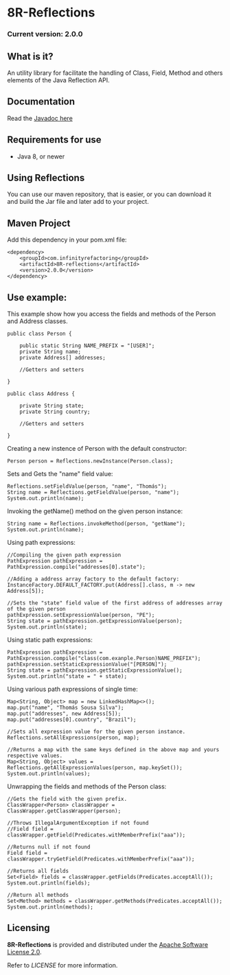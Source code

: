 # 8R-Reflections

### Current version: 2.0.0

## What is it?

An utility library for facilitate the handling of Class, Field, Method and others elements of the Java Reflection API.

## Documentation

Read the [Javadoc here](https://infinityrefactoring.github.io/8R-Reflections/)

## Requirements for use

* Java 8, or newer

## Using Reflections

You can use our maven repository, that is easier, or you can download it and build the Jar file and later add to your project.

## Maven Project

Add this dependency in your pom.xml file:

```
<dependency>
	<groupId>com.infinityrefactoring</groupId>
	<artifactId>8R-reflections</artifactId>
	<version>2.0.0</version>
</dependency>
```
## Use example:

This example show how you access the fields and methods of the Person and Address classes.

```
public class Person {

	public static String NAME_PREFIX = "[USER]";
	private String name;
	private Address[] addresses;

	//Getters and setters

}

public class Address {

	private String state;
	private String country;

	//Getters and setters

}
```

Creating a new instence of Person with the default constructor:

```
Person person = Reflections.newInstance(Person.class);
```

Sets and Gets the "name" field value:

```
Reflections.setFieldValue(person, "name", "Thomás");
String name = Reflections.getFieldValue(person, "name");
System.out.println(name);
```

Invoking the getName() method on the given person instance:

```
String name = Reflections.invokeMethod(person, "getName");
System.out.println(name);
```

Using path expressions:

```
//Compiling the given path expression
PathExpression pathExpression = PathExpression.compile("addresses[0].state");

//Adding a address array factory to the default factory:
InstanceFactory.DEFAULT_FACTORY.put(Address[].class, m -> new Address[5]);

//Sets the "state" field value of the first address of addresses array  of the given person
pathExpression.setExpressionValue(person, "PE");
String state = pathExpression.getExpressionValue(person);
System.out.println(state);
```
Using static path expressions:

```
PathExpression pathExpression = PathExpression.compile("class(com.exanple.Person)NAME_PREFIX");
pathExpression.setStaticExpressionValue("[PERSON]");
String state = pathExpression.getStaticExpressionValue();
System.out.println("state = " + state);	
```


Using various path expressions of single time:

```
Map<String, Object> map = new LinkedHashMap<>();
map.put("name", "Thomás Sousa Silva");
map.put("addresses", new Address[5]);
map.put("addresses[0].country", "Brazil");

//Sets all expression value for the given person instance.
Reflections.setAllExpressions(person, map);

//Returns a map with the same keys defined in the above map and yours respective values.
Map<String, Object> values = Reflections.getAllExpressionValues(person, map.keySet());
System.out.println(values);
```

Unwrapping the fields and methods of the Person class:

```
//Gets the field with the given prefix.
ClassWrapper<Person> classWrapper = ClassWrapper.getClassWrapper(person);

//Throws IllegalArgumentException if not found
//Field field = classWrapper.getField(Predicates.withMemberPrefix("aaa"));

//Returns null if not found
Field field = classWrapper.tryGetField(Predicates.withMemberPrefix("aaa"));

//Returns all fields 
Set<Field> fields = classWrapper.getFields(Predicates.acceptAll());
System.out.println(fields);

//Return all methods
Set<Method> methods = classWrapper.getMethods(Predicates.acceptAll());
System.out.println(methods);
```

## Licensing

**8R-Reflections** is provided and distributed under the [Apache Software License 2.0](http://www.apache.org/licenses/LICENSE-2.0).

Refer to *LICENSE* for more information.